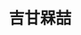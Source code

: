 ---
title: "吉甘槑喆"
description: "吉甘槑喆"
layout: shop
keywords:
  - 美食競賽
  - 台灣美食
  - 美食精選
datePublished: "2025-06-30"
dateModified: "2025-07-03"
city: "台北市"
district: "中山區"
address: "台北市中山區中山北路二段11巷7-2號"
phone: ""
geo: "25.052843290469205, 121.52377659404154"
google_map: "https://maps.app.goo.gl/cG5nNamC7RM6K5oR9"
footinder: "https://footinder.com.tw/%e5%8f%b0%e5%8c%97%e5%b8%82%e4%b8%ad%e5%b1%b1%e5%8d%80/362122/"
official: "https://www.facebook.com/mezetaipei"
award:
  - name: "500盤"
    year: "2024"
    entries:
      - dishes:
          - "慢燉雞湯蘿蔔"
          - "煎烤現流小卷/煙燻香草醬汁/優格茄子泥"

---